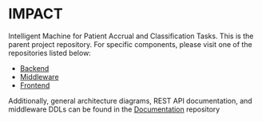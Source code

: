 # IMPACT
Intelligent Machine for Patient Accrual and Classification Tasks. This is the parent project repository. For specific components, please visit one of the repositories listed below:

* [Backend](https://github.com/OHNLP/impact-backend/)
* [Middleware](https://github.com/OHNLP/impact-middleware/)
* [Frontend](https://github.com/OHNLP/impact-webapp)

Additionally, general architecture diagrams, REST API documentation, and middleware DDLs can be found in the [Documentation](https://github.com/OHNLP/impact-documentation/) repository
